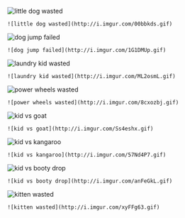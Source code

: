 ![little dog wasted](http://i.imgur.com/00bbkds.gif)
```
![little dog wasted](http://i.imgur.com/00bbkds.gif)
```

![dog jump failed](http://i.imgur.com/1G1DMUp.gif)
```
![dog jump failed](http://i.imgur.com/1G1DMUp.gif)
```

![laundry kid wasted](http://i.imgur.com/ML2osmL.gif)
```
![laundry kid wasted](http://i.imgur.com/ML2osmL.gif)
```

![power wheels wasted](http://i.imgur.com/8cxozbj.gif)
```
![power wheels wasted](http://i.imgur.com/8cxozbj.gif)
```

![kid vs goat](http://i.imgur.com/Ss4eshx.gif)
```
![kid vs goat](http://i.imgur.com/Ss4eshx.gif)
```

![kid vs kangaroo](http://i.imgur.com/57Nd4P7.gif)
```
![kid vs kangaroo](http://i.imgur.com/57Nd4P7.gif)
```

![kid vs booty drop](http://i.imgur.com/anFeGkL.gif)
```
![kid vs booty drop](http://i.imgur.com/anFeGkL.gif)
```

![kitten wasted](http://i.imgur.com/xyFFg63.gif)
```
![kitten wasted](http://i.imgur.com/xyFFg63.gif)
```
